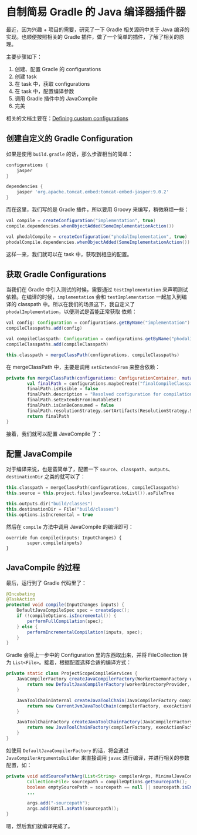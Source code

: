 # 自制简易 Gradle 的 Java 编译器插件器

最近，因为兴趣 + 项目的需要，研究了一下 Gradle 相关源码中关于 Java 编译的实现。也顺便按照相关的 Gradle 插件，做了一个简单的插件，了解了相关的原理。

主要步骤如下：

1. 创建、配置 Gradle 的 configurations
2. 创建 task
3. 在 task 中，获取 configurations
4. 在 task 中，配置编译参数
5. 调用 Gradle 插件中的 JavaCompile
6. 完美

相关的文档主要在：[Defining custom configurations](https://docs.gradle.org/current/userguide/declaring_dependencies.html#sec:defining-custom-configurations)

## 创建自定义的 Gradle Configuration

如果是使用 `build.gradle` 的话，那么步骤相当的简单：

```groovy
configurations {
    jasper
}

dependencies {
    jasper 'org.apache.tomcat.embed:tomcat-embed-jasper:9.0.2'
}
```

而在这里，我们写的是 Gradle 插件，所以要用 Groovy 来编写，稍微麻烦一些：

```groovy
val compile = createConfiguration("implementation", true)
compile.dependencies.whenObjectAdded(SomeImplementationAction())

val phodalCompile = createConfiguration("phodalImplementation", true)
phodalCompile.dependencies.whenObjectAdded(SomeImplementationAction())
```

这样一来，我们就可以在 task 中，获取到相应的配置。

## 获取 Gradle Configurations

当我们在 Gradle 中引入测试的时候，需要通过 `testImplementation` 来声明测试依赖。在编译的时候，`implementation` 会和 `testImplementation` 一起加入到编译的 classpath 中。所以在我们的场景这下，我自定义了 `phodalImplementation`，以便测试是否能正常获取 依赖：

```groovy
val config: Configuration = configurations.getByName("implementation")
compileClasspaths.add(config)

val compileClasspath: Configuration = configurations.getByName("phodalImplementation")
compileClasspaths.add(compileClasspath)

this.classpath = mergeClassPath(configurations, compileClasspaths)
```

在 mergeClassPath 中，主要是调用 `setExtendsFrom` 来整合依赖：

```kotlin
private fun mergeClassPath(configurations: ConfigurationContainer, mutableSet: MutableSet<Configuration>): Configuration {
		val finalPath = configurations.maybeCreate("finalCompileClasspath")
		finalPath.isVisible = false
		finalPath.description = "Resolved configuration for compilation for variant"
		finalPath.setExtendsFrom(mutableSet)
		finalPath.isCanBeConsumed = false
		finalPath.resolutionStrategy.sortArtifacts(ResolutionStrategy.SortOrder.CONSUMER_FIRST)
		return finalPath
}
```

接着，我们就可以配置 JavaCompile 了：

## 配置 JavaCompile

对于编译来说，也是蛮简单了，配置一下 `source`、`classpath`、`outputs`、`destinationDir` 之类的就可以了：

```kotlin
this.classpath = mergeClassPath(configurations, compileClasspaths)
this.source = this.project.files(javaSource.toList()).asFileTree

this.outputs.dir("build/classes")
this.destinationDir = File("build/classes")
this.options.isIncremental = true
```

然后在 `compile` 方法中调用 JavaCompile 的编译即可：

```
override fun compile(inputs: InputChanges) {
		super.compile(inputs)
}
```

## JavaCompile 的过程

最后，运行到了 Gradle 代码里了：

```java
@Incubating
@TaskAction
protected void compile(InputChanges inputs) {
    DefaultJavaCompileSpec spec = createSpec();
    if (!compileOptions.isIncremental()) {
        performFullCompilation(spec);
    } else {
        performIncrementalCompilation(inputs, spec);
    }
}
```

Gradle 会将上一步中的 Configuration 里的东西取出来，并将 FileCollection 转为 `List<File>`。接着，根据配置选择合适的编译方式：

```java
private static class ProjectScopeCompileServices {
    JavaCompilerFactory createJavaCompilerFactory(WorkerDaemonFactory workerDaemonFactory, Factory<JavaCompiler> javaHomeBasedJavaCompilerFactory, JavaForkOptionsFactory forkOptionsFactory, WorkerDirectoryProvider workerDirectoryProvider, ExecHandleFactory execHandleFactory, AnnotationProcessorDetector processorDetector, ClassPathRegistry classPathRegistry, ActionExecutionSpecFactory actionExecutionSpecFactory) {
        return new DefaultJavaCompilerFactory(workerDirectoryProvider, workerDaemonFactory, javaHomeBasedJavaCompilerFactory, forkOptionsFactory, execHandleFactory, processorDetector, classPathRegistry, actionExecutionSpecFactory);
    }

    JavaToolChainInternal createJavaToolChain(JavaCompilerFactory compilerFactory, ExecActionFactory execActionFactory) {
        return new CurrentJvmJavaToolChain(compilerFactory, execActionFactory);
    }

    JavaToolChainFactory createJavaToolChainFactory(JavaCompilerFactory compilerFactory, ExecActionFactory execActionFactory, JvmVersionDetector jvmVersionDetector) {
        return new JavaToolChainFactory(compilerFactory, execActionFactory, jvmVersionDetector);
    }
}
```

如使用 `DefaultJavaCompilerFactory` 的话，将会通过 `JavaCompilerArgumentsBuilder` 来直接调用 `javac` 进行编译，并进行相关的参数配置，如：

```java
private void addSourcePathArg(List<String> compilerArgs, MinimalJavaCompileOptions compileOptions) {
		Collection<File> sourcepath = compileOptions.getSourcepath();
		boolean emptySourcePath = sourcepath == null || sourcepath.isEmpty();
		...

		args.add("-sourcepath");
		args.add(GUtil.asPath(sourcepath));
}
```

嗯，然后我们就编译完成了。


